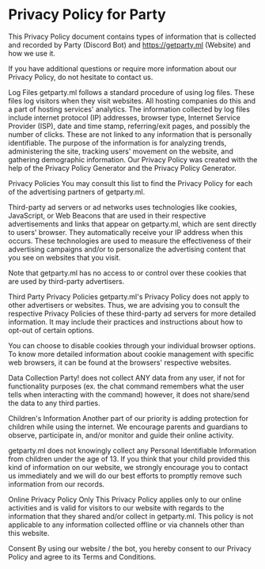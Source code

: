 # Privacy Policy for Party
This Privacy Policy document contains types of information that is collected and recorded by Party (Discord Bot) and https://getparty.ml (Website) and how we use it.

If you have additional questions or require more information about our Privacy Policy, do not hesitate to contact us.

Log Files
getparty.ml follows a standard procedure of using log files. These files log visitors when they visit websites. All hosting companies do this and a part of hosting services' analytics. The information collected by log files include internet protocol (IP) addresses, browser type, Internet Service Provider (ISP), date and time stamp, referring/exit pages, and possibly the number of clicks. These are not linked to any information that is personally identifiable. The purpose of the information is for analyzing trends, administering the site, tracking users' movement on the website, and gathering demographic information. Our Privacy Policy was created with the help of the Privacy Policy Generator and the Privacy Policy Generator.

Privacy Policies
You may consult this list to find the Privacy Policy for each of the advertising partners of getparty.ml.

Third-party ad servers or ad networks uses technologies like cookies, JavaScript, or Web Beacons that are used in their respective advertisements and links that appear on getparty.ml, which are sent directly to users' browser. They automatically receive your IP address when this occurs. These technologies are used to measure the effectiveness of their advertising campaigns and/or to personalize the advertising content that you see on websites that you visit.

Note that getparty.ml has no access to or control over these cookies that are used by third-party advertisers.

Third Party Privacy Policies
getparty.ml's Privacy Policy does not apply to other advertisers or websites. Thus, we are advising you to consult the respective Privacy Policies of these third-party ad servers for more detailed information. It may include their practices and instructions about how to opt-out of certain options.

You can choose to disable cookies through your individual browser options. To know more detailed information about cookie management with specific web browsers, it can be found at the browsers' respective websites.

Data Collection
Party! does not collect ANY data from any user, if not for functionality purposes (ex. the chat command remembers what the user tells when interacting with the command) however, it does not share/send the data to any third parties.

Children's Information
Another part of our priority is adding protection for children while using the internet. We encourage parents and guardians to observe, participate in, and/or monitor and guide their online activity.

getparty.ml does not knowingly collect any Personal Identifiable Information from children under the age of 13. If you think that your child provided this kind of information on our website, we strongly encourage you to contact us immediately and we will do our best efforts to promptly remove such information from our records.

Online Privacy Policy Only
This Privacy Policy applies only to our online activities and is valid for visitors to our website with regards to the information that they shared and/or collect in getparty.ml. This policy is not applicable to any information collected offline or via channels other than this website.

Consent
By using our website / the bot, you hereby consent to our Privacy Policy and agree to its Terms and Conditions.
